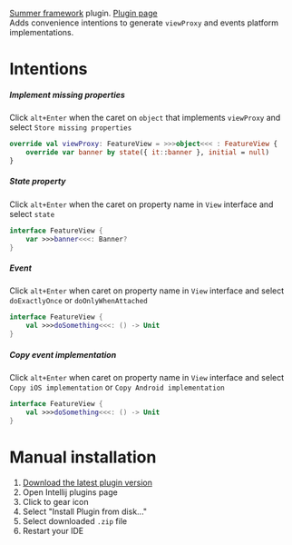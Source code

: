 [Summer framework](https://github.com/adevone/summer) plugin. [Plugin page](https://plugins.jetbrains.com/plugin/15616-summer-framework)  
Adds convenience intentions to generate `viewProxy` and events platform implementations.

# Intentions

##### Implement missing properties
Click `alt+Enter` when the caret on `object` that implements `viewProxy` and select `Store missing properties`
```kotlin
override val viewProxy: FeatureView = >>>object<<< : FeatureView {
    override var banner by state({ it::banner }, initial = null)
}
```

##### State property
Click `alt+Enter` when the caret on property name in `View` interface and select `state`
```kotlin
interface FeatureView {
    var >>>banner<<<: Banner?
}
```

##### Event
Click `alt+Enter` when caret on property name in `View` interface and select `doExactlyOnce` or `doOnlyWhenAttached`
```kotlin
interface FeatureView {
    val >>>doSomething<<<: () -> Unit
}
```

##### Copy event implementation
Click `alt+Enter` when caret on property name in `View` interface and select `Copy iOS implementation` or `Copy Android implementation`
```kotlin
interface FeatureView {
    val >>>doSomething<<<: () -> Unit
}
```

# Manual installation

1. [Download the latest plugin version](https://github.com/adevone/summer-plugin/releases)
2. Open Intellij plugins page
3. Click to gear icon
4. Select "Install Plugin from disk..."
5. Select downloaded `.zip` file
6. Restart your IDE
